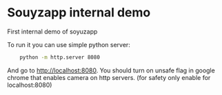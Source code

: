 # Souyzapp internal demo

First internal demo of soyuzapp

To run it you can use simple python server:

```sh
    python -m http.server 8080
```

And go to <http://localhost:8080>.
You should turn on unsafe flag in google chrome that enables camera on http servers. (for safety only enable for localhost:8080)

